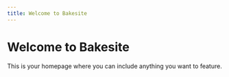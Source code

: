 ```yaml
---
title: Welcome to Bakesite
---
```

# Welcome to Bakesite

This is your homepage where you can include anything you want to feature.
